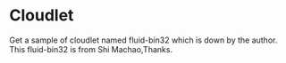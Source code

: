 # Cloudlet
Get a sample of cloudlet named fluid-bin32 which is down by the author. This fluid-bin32 is from Shi Machao,Thanks.
